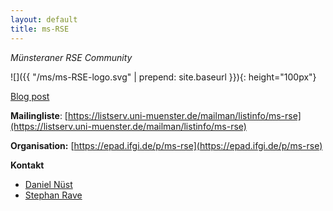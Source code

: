 ```yaml
---
layout: default
title: ms-RSE
---
```


_Münsteraner RSE Community_

![]({{ "/ms/ms-RSE-logo.svg" | prepend: site.baseurl }}){: height="100px"}


[Blog post](https://www.de-rse.org/blog/2019/02/26/neue-rse-gruppen-in-m%C3%BCnchen-und-m%C3%BCnster.html)

**Mailingliste**: [https://listserv.uni-muenster.de/mailman/listinfo/ms-rse](https://listserv.uni-muenster.de/mailman/listinfo/ms-rse) 

**Organisation:** [https://epad.ifgi.de/p/ms-rse](https://epad.ifgi.de/p/ms-rse)

**Kontakt**
  - [Daniel Nüst](https://nuest.staff.ifgi.de/)
  - [Stephan Rave](https://www.uni-muenster.de/AMM/ohlberger/team/stephan_rave.shtml) 
